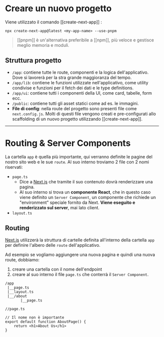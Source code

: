# Creare un nuovo progetto

Viene utilizzato il comando [[create-next-app]] :

```terminal
npx create-next-app@latest <my-app-name> --use-pnpm
```

> [[pnpm]] è un'alternativa preferibile a [[npm]], più veloce e gestisce meglio memoria e moduli.

## Struttura progetto

- `/app`: contiene tutte le route, componenti e la logica dell'applicativo. Dove si lavorerà per la stra grande maggioranza del tempo.
- `/app/lib`: contiene le funzioni utilizzate nell'applicativo, come utility condivise e funzioni per il fetch dei dati e le type definitions.
- `/app/ui`: contiene tutti i componenti della UI, come card, tabelle, form ecc.
- `/public`: contiene tutti gli asset statici come ad es. le immagini.
- **File di config**: nella route del progetto sono presenti file come `next.config.js`.
  Molti di questi file vengono creati e pre-configurati allo scaffolding di un nuovo progetto utilizzando [[create-next-app]].

---

# Routing & Server Components

La cartella `app` è quella più importante, qui verranno definite le pagine del nostro sito web e le sue `route`.
Al suo interno troviamo 2 file con 2 nomi riservati: 

- `page.ts`
	- Dice a [Next.js](Next.js) che tramite il suo contenuto dovrà renderizzare una pagina.
	- Al suo interno si trova un **componente React**, che in questo caso viene definito un `Server Component`, un componente che richiede un "environment" speciale fornito da Next. **Viene eseguito e renderizzato sul server**, mai lato client.
- `layout.ts`

## Routing

[Next.js](Next.js) utilizzerà la struttura di cartelle definita all'interno della cartella `app` per definire l'albero delle `route` dell'applicativo.

Ad esempio se vogliamo aggiungere una nuova pagina e quindi una nuova route, dobbiamo:

1. creare una cartella con il nome dell'endpoint
2. creare al suo interno il file `page.ts` che conterrà il `Server Component`.

```
/app
 |__page.ts
 |__layout.ts
 |__/about
	   |__page.ts
```

```tsx
//page.ts

// Il nome non è importante
export default function AboutPage() {
	return <h1>About Us</h1>
}
```
